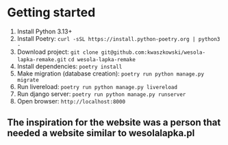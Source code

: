 # Getting started

1. Install Python 3.13+
2. Install Poetry:
   ```curl -sSL https://install.python-poetry.org | python3 -```
3. Download project:
   ```git clone git@github.com:kwaszkowski/wesola-lapka-remake.git```
   ```cd wesola-lapka-remake```
4. Install dependencies:
   ```poetry install```
5. Make migration (database creation):
   ```poetry run python manage.py migrate```
6. Run livereload:
   ```poetry run python manage.py livereload```
7. Run django server:
   ```poetry run python manage.py runserver```
8. Open browser:
   ```http://localhost:8000```

## The inspiration for the website was a person that needed a website similar to wesolalapka.pl
